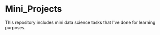 # Mini_Projects
This repository includes mini data science tasks that I've done for learning purposes.
